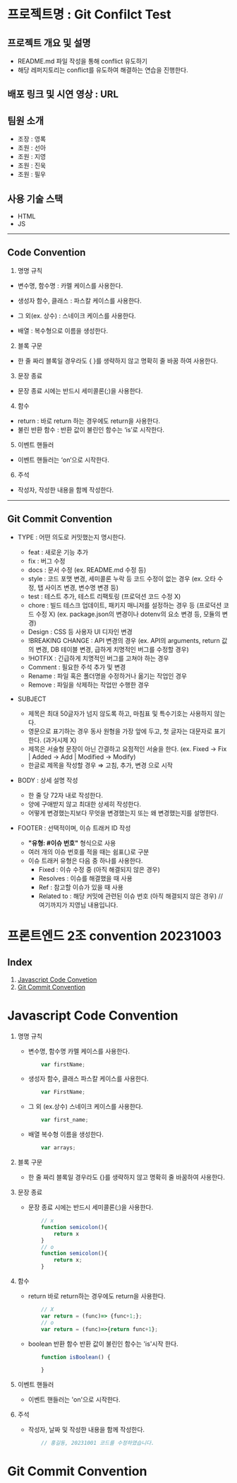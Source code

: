 
# 프로젝트명 : Git Confilct Test

## 프로젝트 개요 및 설명

- README.md 파일 작성을 통해 conflict 유도하기
- 해당 레퍼지토리는 conflict를 유도하여 해결하는 연습을 진행한다.

## 배포 링크 및 시연 영상 : URL

## 팀원 소개

- 조장 : 영록
- 조원 : 선아
- 조원 : 지영
- 조원 : 진욱
- 조원 : 필우

## 사용 기술 스택

- HTML
- JS

---

## Code Convention

1. 명명 규칙

- 변수명, 함수명 : 카멜 케이스를 사용한다.
- 생성자 함수, 클래스 : 파스칼 케이스를 사용한다.
- 그 외(ex. 상수) : 스네이크 케이스를 사용한다.

- 배열 : 복수형으로 이름을 생성한다.

2. 블록 구문

- 한 줄 짜리 블록일 경우라도 { }를 생략하지 않고 명확히 줄 바꿈 하여 사용한다.

3. 문장 종료

- 문장 종료 시에는 반드시 세미콜론(;)을 사용한다.

4. 함수

- return : 바로 return 하는 경우에도 return을 사용한다.
- 불린 반환 함수 : 반환 값이 불린인 함수는 ‘is’로 시작한다.

5. 이벤트 핸들러

- 이벤트 핸들러는 ‘on’으로 시작한다.

6. 주석

- 작성자, 작성한 내용을 함께 작성한다.

---

## Git Commit Convention

- TYPE : 어떤 의도로 커밋했는지 명시한다.

  - feat : 새로운 기능 추가
  - fix : 버그 수정
  - docs : 문서 수정 (ex. README.md 수정 등)
  - style : 코드 포맷 변경, 세미콜론 누락 등 코드 수정이 없는 경우 (ex. 오타 수정, 탭 사이즈 변경, 변수명 변경 등)
  - test : 테스트 추가, 테스트 리팩토링 (프로덕션 코드 수정 X)
  - chore : 빌드 테스크 업데이트, 패키지 매니저를 설정하는 경우 등 (프로덕션 코드 수정 X) (ex. package.json의 변경이나 dotenv의 요소 변경 등, 모듈의 변경)
  - Design : CSS 등 사용자 UI 디자인 변경
  - !BREAKING CHANGE : API 변경의 경우 (ex. API의 arguments, return 값의 변경, DB 테이블 변경, 급하게 치명적인 버그를 수정할 경우)
  - !HOTFIX : 긴급하게 치명적인 버그를 고쳐야 하는 경우
  - Comment : 필요한 주석 추가 및 변경
  - Rename : 파일 혹은 폴더명을 수정하거나 옮기는 작업인 경우
  - Remove : 파일을 삭제하는 작업만 수행한 경우

- SUBJECT

  - 제목은 최대 50글자가 넘지 않도록 하고, 마침표 및 특수기호는 사용하지 않는다.
  - 영문으로 표기하는 경우 동사 원형을 가장 앞에 두고, 첫 글자는 대문자로 표기한다. (과거시제 X)
  - 제목은 서술형 문장이 아닌 간결하고 요점적인 서술을 한다. (ex. Fixed → Fix | Added → Add | Modified → Modify)
  - 한글로 제목을 작성할 경우 ⇒ 고침, 추가, 변경 으로 시작

- BODY : 상세 설명 작성

  - 한 줄 당 72자 내로 작성한다.
  - 양에 구애받지 않고 최대한 상세히 작성한다.
  - 어떻게 변경했는지보다 무엇을 변경했는지 또는 왜 변경했는지를 설명한다.

- FOOTER : 선택적이며, 이슈 트래커 ID 작성
  - **"유형: #이슈 번호"** 형식으로 사용
  - 여러 개의 이슈 번호를 적을 때는 쉼표(,)로 구분
  - 이슈 트래커 유형은 다음 중 하나를 사용한다.
    - Fixed : 이슈 수정 중 (아직 해결되지 않은 경우)
    - Resolves : 이슈를 해결했을 때 사용
    - Ref : 참고할 이슈가 있을 때 사용
    - Related to : 해당 커밋에 관련된 이슈 번호 (아직 해결되지 않은 경우)
// 여기까지가 지영님 내용입니다.

# 프론트엔드 2조 convention 20231003

## Index
1. [Javascript Code Convetion](#javascript-code-convention)
2. [Git Commit Convention](#git-commit-convention)

# Javascript Code Convention

1. 명명 규칙
    * 변수명, 함수명
        카멜 케이스를 사용한다.
        ```javascript
            var firstName;
        ```    
    * 생성자 함수, 클래스
        파스칼 케이스를 사용한다.
        ```javascript
            var FirstName;
        ```
    * 그 외 (ex.상수)
        스네이크 케이스를 사용한다.
        ```javascript
            var first_name;
        ```
    * 배열
        복수형 이름을 생성한다.
        ```javascript
            var arrays;
        ```
2. 블록 구문
    * 한 줄 짜리 블록일 경우라도 {}를 생략하지 않고 명확히 줄 바꿈하여 사용한다.

3. 문장 종료
    * 문장 종료 시에는 반드시 세미콜론(;)을 사용한다.
        ```javascript
            // x
            function semicolon(){
                return x
            }
            // o
            function semicolon(){
                return x;
            }
        ```
4. 함수
    * return
        바로 return하는 경우에도 return을 사용한다.
        ```javascript
            // X
            var return = (func)=> {func+1;};
            // o
            var return = (func)=>{return func+1};
        ```
    * boolean 반환 함수
        반환 값이 불린인 함수는 'is'시작 한다.
        ```javascript
            function isBoolean() {
                
            }   
        ```
5. 이벤트 핸들러
    * 이벤트 핸들러는 'on'으로 시작한다.
6. 주석
    * 작성자, 날짜 및 작성한 내용을 함께 작성한다.
        ```javascript
            // 홍길동, 20231001 코드를 수정하였습니다.
        ```

# Git Commit Convention

